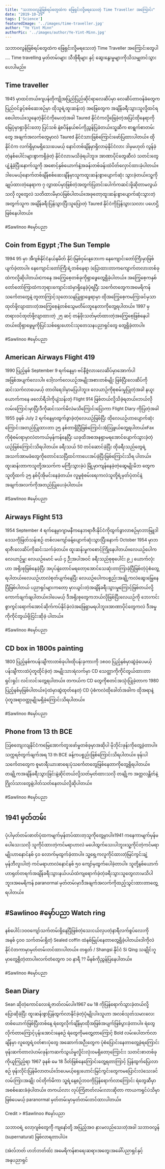 ```yaml
---
title: "သဘာဝလွန်ဖြစ်ရပ်တွေထဲက ဖြေရှင်းလို့မရသေးတဲ့ Time Traveller အကြောင်း"
date: "2019-10-29"
tags: ['Science']
featuredImage: '../images/time-traveller.jpg'
author: "Ye Yint Minn"
authorPic: '../images/author/Ye-Yint-Minn.jpg'
---
```

သဘာဝလွန်ဖြစ်ရပ်တွေထဲက ဖြေရှင်းလို့မရသေးတဲ့ Time Traveller အကြောင်းတွေပါ ....
Time travelling မှတ်တမ်းများ သီအိုရီများ နှင့် ဆွေးနွေးမှုများကိုသိသမျှတင်သွားပေးပါမည်။

Time traveller
-----------------------
1945 မှာထင်တယ်။ဂျပန်တိုကျိုအပြည်ပြည်ဆိုင်ရာလေဆိပ်မှာ လေဆိပ်တာဝန်ခံတွေကပြည်ဝင်ခွင့်စစ်ဆေးစဉ်မှာ ထိုသူရဲ့ထူးဆန်းတဲ့ အဖြေတွေက အချိန်ခရီးသွားသူလို့ထင်ရစေပါတယ်။သူနေတဲ့နိုင်ငံကိုမေးတဲ့အခါ Taured နိုင်ငံကလို့ဖြေခဲ့တဲ့အပြင်ထိုနေရာကိုမြေပုံမှာရှာခိုင်းတော့ ပြင်သစ် နဲ့စပိန်နယ်စပ်ကိုညွှန်ပြခဲတယ်။သူ့ဆီက စာရွက်စာတမ်းတွေ အချက်အလက်တွေမှာလဲ Taured နိုင်ငံသားဖြစ်ကြောင်းဖော်ပြထားပါတယ်။
ထိုနိုင်ငံက လက်ရှိမှာမရှိသေးပေမယ့် နောင်တစ်ချိန်မှာရှိလာမဲ့နိုင်ငံလား ဒါမှမဟုတ် လွန်ခဲ့တဲ့နစ်ပေါင်းများစွာကရှိခဲ့တဲ့
နိုင်ငံလားမသိခဲ့ရပါဘူး။
အာဏာပိုင်တွေဆီလဲ သတင်းတွေပျံ့နံ့ခဲ့ပြီးနောက်သူ့ကို
အစောင့်နှစ်ယောက်နဲ့အခန်းတစ်ခန်းထဲပိတ်လှောင်ထားခဲ့ပါတယ်။ဒါပေမယ့်နောက်တစ်ချိန်စစ်ဆေးချိန်မှာသူကထူးဆန်းစွာပျောက်ဆုံး
သွားခဲ့တယ်။သူ့ကိုချုပ်ထားတဲ့နေရာက ၇ လွှာထပ်မှာဖြစ်တဲ့အတွက်ပြတင်းပေါက်ကဆင်းဖို့ဆိုတာမလွယ်သလို လူတွေလဲ
သတိထားမိမှာပဲဖြစ်ပါတယ်။အခုတော့ထူးဆန်းစွာပျောက်ဆုံးသွားတဲ့အတွက်သူက အချိန်ခရီးပြန်သွားပြီးသူပြောတဲ့ Taured နိုင်ငံကိုပြန်သွားသလား ပဟေဌိဖြစ်နေပါတယ်။

#Sawlinoo
#မှော်ပညာ

Coin from Egypt ;The Sun Temple
--------------------------------------------------------

1994 95 မှာ အီဂျစ်နိုင်ငံနယ်နမိတ် နိုင်းမြစ်ဝှမ်းန့ဘေးက နေကျောင်းတော်ကြီးမှာဖြစ်ပျက်ခဲ့တာပါ။ နေကျောင်းတော်ကြီးရဲ့တစ်နေရာ (ပြောထားတာကကျောက်တလားတစ်ခုထဲကလို့ဆိုပါတယ်။)ကနေ အကြွေစေ့တစ်ခုကိုရှာဖွေတွေ့ရှိခဲ့ပါတယ်။
အကြွေစေ့ကနှစ်တော်တော်ကြာထဲကဘုရားကျောင်းထဲမှာရှိနေခဲ့ပုံရပြီး သင်္ကေတတွေကအမေရိကန်သင်္ကေတတွေနဲ့
တူတာကြာင့်သုတေသနပြုရှာဖွေရာမှာ ထိုအကြွေစေ့ကမကြာခင်မှသာထုတ်ဖို့လျာထားတဲ့အကြွေစေ့နဲ့တစ်သွေမတိမ်းတူနေတာကိုတွေ့ရပါတယ်။ 1997 မှတရားဝင်ထုတ်ဖို့လျာထားတဲ့ ၂၅ ဆင့် တန်ဖိုးသတ်မှတ်ထားတဲ့အကြွေစေ့ဖြစ်နေပါတယ်။ထိုရှာဖွေမှုကိုပြင်သစ်ရှေးဟောင်းသုတေသနပညာရှင်တွေ တွေ့ရှိခဲ့တာပါ။

#Sawlinoo
#မှော်ပညာ

American Airways Flight 419
---------------------------------------------
1990 ပြည့်နစ် September 9 ရက်နေ့မှာ ဗင်နီဇွဲလားလေဆိပ်မှာအောက်ပါအဖြစ်အပျက်လေးပါ။ ဒေါ့လက်လေယဉ်အမျိုးအစားတစ်မျိုး ဖြစ်ပြီးလေဆိပ်ကိုဆင်းသက်လာပေမယ့် တာဝါရေဒါမှာမပြပါဘူး။
လေယာဉ်ကိုစုစမ်းမှုပြုတဲ့အခါ နယူးယောက်ကနေ ဖလော်ရီဒါကိုပျံသန်းတဲ့ Flight 914 ဖြစ်တယ်လို့သိခဲ့ရတယ်။ဘယ်လိုလမ်းကြောင်းမှာပြီးဒီကိုဆင်းသက်မိလဲမသိကြောင်းပြောကာ Flight Diary ကိုပြတဲ့အခါ 1955 ခုနစ် July 2 ရက်နေ့မှာထွက်ခွာခဲ့တဲ့လေယဉ်ဖြစ်ပြီး ထိုလေယဉ်ဟာပျောက်ဆုံးကြောင်းအတည်ပြုထားတာ ၃၅ နစ်တာရှိပြီဖြစ်ကြောင်းအံ့သြဖွယ်တွေ့ရပါတယ်။Fax ကိုစုံစမ်းရာမှာလဲတကယ်မှန်ကန်နေပြီး ယခုထိအစအနရှာမရအောင်ပျောက်သွားခဲ့တဲ့ယဉ်ဖြစ်ကြောင်းသိရပါတယ်။
ခရီးသယ် 50 တင်ဆောင်ခဲ့ပြီး ထိုခရီးသည်တွေရဲ့အသက်အာမခံတွေကိုတောင်သေပြီထင်ကာပေးအပ်ခဲ့ပြီးဖြစ်ကြောင်းသိရ
ပါတယ်။ထူးဆန်းတာကသူတို့အသက်က မကြီးသွားခဲ့ပဲ မြို့မှာကျန်နေခဲ့တဲ့ဆွေမျိုးမိဘ တွေက သူတို့ထက် ၃၅ နစ်ပိုအိုမင်းနေခဲ့တယ်။
လူမှုစုံစမ်းရေးကလဲသူတို့ရဲ့မှတ်ပုံတင်နဲ့အချက်အလက်ကိုအတည်ပြုပေးခဲ့ပါတယ်။

#Sawlinoo
#မှော်ပညာ

Airways Flight 513
----------------------------

1954 September 4 ရက်နေ့မှာဂျာမနီကနေဘရာဇီးနိုင်ငံကိုထွက်ခွာလာစဉ်မှာဘာမြူဒါဒေသကိုဖြတ်သန်းစဉ် တစ်လကျော်ခန့်ပျောက်ဆုံးသွားပြီးနောက် October 1954 မှာဘရာဇီးလေဆိပ်ကိုဆင်းသက်ခဲ့တယ်။
ထူးဆန်းမှုကစောင့်ကြိုနေပါတယ်။လေယဉ်ပေါက လေယာဉ်မှူး လေယဉ်မောင် မယ် ၄ ဉီးအပါအဝင် ခရီးသည်စုစုပေါင်း ၉၂ ယောက်လုံးဟာ အရိုးစုဖြစ်နေခဲ့ပြီး အပုပ်နဲ့တောင်မရတော့အောင်သေဆုံးတာကြာခဲ့ပြီဖြစ်တဲ့ပုံစံတွေ့ရပါတယ်။လေယဉ်ဟာလဲစုတ်ပျက်နေပြီး လေယဉ်ပေါကပစ္စည်းအချို့ကလဲဆွေးမြေ့နေပြီဖြစ်ပါတယ်
ပညာရှင်များကတော့ မှားယွင်းတဲ့အချိန်ခရီးသွားမှုကြောင့်ဖြစ်တယ်လို့ကောက်ချက်ချပါတယ်။ဒါပေမယ့် ဒီအရိုးစုတွေကဘယ်လိုဖြစ်ပြီးလေယဉ်ကို ဘေးကင်းစွာကွင်းရောက်အောင်ဆိုက်ကပ်နိုင်ခဲ့လဲအဖြေရှာမရပါဘူး။အာဏာပိုင်တွေကလဲ ဒီအမှုကိုကိုင်တွယ်ဖို့ငြင်းဆိုခဲ့
ပါတယ်။

#Sawlinoo
#မှော်ပညာ

CD box in 1800s painting
---------------------------------------

1800 ပြည့်နစ်ကပန်းချီကားတစ်ခုပါ။ထိုပန်းခှကားကို ၁၈၀၀ ပြည့်နစ်မှာဆွဲခဲ့ပေမယ့် ပန်းချီကားထဲပုံတူထိုင်ခဲ့တဲ့
အမျိုးသားရဲလက်မှာ CD သေတ္တာကိုကိုင်တွယ်ထားတာရှင်းရှင်း
လင်းလင်းတွေ့ရပါတယ်။
တကယ်က CD တွေကိုစတင်အသုံးပြုခဲ့တာက 1980 ပြည့်နစ်မှဖြစ်ပါတယ်။ပုံထဲမှာဆွဲထုတ်နေတဲ့ CD ပုံစံကလဲထိုခေါတ်အခါက
ထိုအရာနဲ့ပုံတူအရာဝတ္ထုမျိုးမရှိခဲ့ကြောင်းသိရပါတယ်။

#Sawlinoo
#မှော်ပညာ

Phone from 13 th BCE
-----------------------------------
သြစတျေးလျနိုင်ငံကမြေအောက်တူးဖော်မှုတစ်ခုမှာအဆိုပါ မိုဘိုင်းဖုန်းကိုတွေ့ခဲ့တာပါ။သက္ကရဇ်တွက်ချက်အရ 13 th BCE ခန့်ကပစ္စည်းဖြစ်ကြောင်းသိရပါတယ်။ ဖုန်းပါသင်္ကေတတွေက စူမားရီးယားစာရေးပုံသင်္ကေတတွေဖြစ်နေတာကိုတွေ့ရှိရပါတယ်။
တချို့ကအချိန်ခရီးသွားခြင်းနဲ့ဆိုင်တယ်လို့သတ်မှတ်ထားသလို တချို့က အတ္တလန္တိတ်နဲ့ ဂြိုလ်သားတွေနဲ့ပါတ်သတ်နေတယ်လို့ဆိုပါတယ်။

#Sawlinoo
#မှော်ပညာ

1941 မှတ်တမ်း
------------------

ပုံပါမှတ်တမ်းဓာတ်ပုံထကမျက်မှန်တပ်ထားတ့သူကိုတွေ့မှာပါ။1941 ကနေကာမျက်မှန်မပေါသေးသလို သူကိုင်ထားတဲ့ကင်မရာဟာလဲ မပေါထွက်သေးပါဘူး။သူ့ကိုင်တဲ့ကင်မရာမျိုးဟာနောင်နစ် ၄၀ လောက်မှထွက်ခဲ့တာပါ။
သူ့ရှေ့ကလူကိုင်ထားတဲ့မြင်ကွင်းချဲ့မှန်ဘီလူးပါတဲ့ ကင်မရာဟာလဲနောင်နစ် ၅၀ ကျော်မှထွက်ပေါခဲ့တာပါ။
သူတို့နစ်ယောက်ဟာရုတ်တရက်အချိန်ခရီးသွားနယ်ပယ်ထဲကျရောက်ခဲ့တဲ့ခရီးသွားသူတွေလားမသိပါဘူး။အမေရိကန် paranormal မှတ်တမ်းမှာဒီအချက်အလက်ကိုထည့်သွင်းထားတာတွေ့ရပါတယ်။

#Sawlinoo
#မှော်ပညာ
Watch ring
-----------------

နစ်ပေါင်း၁ဝဝကျော်သက်တမ်းရှိနေပြီဖြစ်တဲ့သေးငယ်လှပတဲ့နာရီလက်စွပ်လေးကို အနစ် ၄၀၀ သက်တမ်းရှိတဲဲ့ Sealed coffin ထဲနစ်မြုပ်နေတာတွေ့ရှိခဲ့ပါတယ်။ဒါကိုလဲနိုင်ငံတကာမှာမှတ်တမ်းတင်ထားပါတယ်။
တရုတ် / Shangsi နိုင်ငံ Si Qing သချိုင်းဂူမှာတွေ့ရှိတဲ့တာပါ။လက်တံတွေက ၁၀ နာရီ ?? မိနစ်ကိုညွှန်ပြနေပါတယ်။

#Sawlinoo
#မှော်ပညာ

Sean Diary
------------------

Sean ဆိုတဲ့ကောင်လေးရဲ့ဇာတ်လမ်းပါ။1967 မေ 18 ကိုပြန်ရောက်သွားခဲ့တယ်လို့ပြောဆိုခဲ့ပြီး ထူးဆန်းစွာပြန်ထွက်လာနိုင်ခဲ့တဲ့ပုံံမျိုးပါ။သူဟာ အလစ်သုတ်သမားလေးတစ်ယောက်ဖြစ်ပြီးတစ်နေ့ ရဲတွေလိုက်ချိန်မှာထိုအဖြစ်အပျက်ဖြစ်ပွားခဲ့တာပါ။
ရဲတွေလိုက်တာကြောင့်ပုန်းအောင်းနေစဉ် ရဲတွေကိုမတွေ့တာကြောင့် Bold လမ်းပေါတက်လာချိန်မှာ လူတွေရဲ့ဝတ်စားပုံတွေ အဆောက်အဉီးတွေက ပုံစံပြောင်းနေတာတွေ့ခဲ့ရကြောင်း ဖုန်းဆက်တာလဲဟမ်းဖုန်းကဆက်သွယ်မှုလှိုင်းလုံးဝမရှိတော့ကြောင်းး
သတင်းစာတစ်ခုကိုယူကြည့်ရာ 1967 ခုနစ် မေ 18 ဒိတ်ဖြစ်နေကြောင်းတွေ့ရတာကြာင့် ပြန်ထွက်ပြေးလာစဉ် ဖုန်းလိုင်းပြန်မိလာတယ်။ဒ်ာပေမယ့်ရှေးဟောင်းမြင်ကွင်းတွေကမပြောင်းလဲသေးခင် လမ်းကြားအချိုး ဝင်တိုက်မိကာ သူ့ရဲ့နေ့စဉ်ဘဝကိုပြန်ရောက်လာကြောင်း ရဲတွေဆီမှာအစစ်ဆေးခံခဲ့ပါတယ်။
တကယ်လား လုပ်ကြံဇာတ်လမ်းလားဆိုတာ ကာယကရှင်ပဲသိမှာဖြစ်ပေမယ့် paranormal မှတ်တမ်းမှာမှတ်တမ်းတင်ထားပါတယ်။

Credit > #Sawlinoo
#မှော်ပညာ

သဘာဝရဲ့ လော့ဂျစ်တွေကိို
ကျနော်တို့ အပြည့်အဝ နားမလည်သေးတဲ့အခါ
သဘာဝလွန် (supernatural) ဖြစ်လာရတာပါပဲ။

(အဲလ်ဘတ် ဟဘ်ဘတ်ထ်)
အမေရိကန်စာရေးဆရာ၊အတွေးအခေါ်ပညာရှင်နှင့်
အနုပညာရှင်